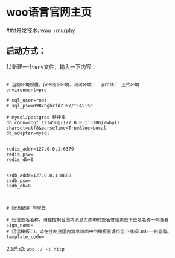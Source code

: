 # woo语言官网主页

###开发技术: [woo](https://woolang.net) +[murphy](https://gitee.com/oshine/murphy)


## 启动方式：
1.)新建一个.env文件，输入一下内容：
```editorconfig

# 当前环境设置，pre线下环境，测试环境；  prd线上 正式环境
environment=prd

# sql_user=root
# sql_psw=H987hgbrfd2387/*-451sd

# mysql/postgres 链接串
db_conn=root:123456@(127.0.0.1:3306)/wbpl?charset=utf8&parseTime=True&loc=Local
db_adapter=mysql


redis_addr=127.0.0.1:6379
redis_psw=
redis_db=0


ssdb_addr=127.0.0.1:8888
ssdb_psw=
ssdb_db=0



# 短信配置 阿里云

# 短信签名名称。请在控制台国内消息页面中的签名管理页签下签名名称一列查看
sign_name=
# 短信模板ID。请在控制台国内消息页面中的模板管理页签下模板CODE一列查看。
template_code=

```

2.)启动: `woo ./ -t http`